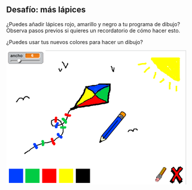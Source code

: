 ## Desafío: más lápices

¿Puedes añadir lápices rojo, amarillo y negro a tu programa de dibujo? Observa pasos previos si quieres un recordatorio de cómo hacer esto.

¿Puedes usar tus nuevos colores para hacer un dibujo?

![Captura de pantalla](images/paint-final.png)